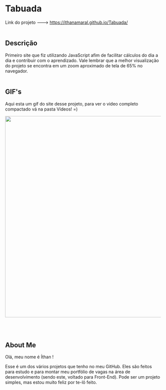 # Tabuada
Link do projeto ---> https://ithanamaral.github.io/Tabuada/
</br>
</br>
## Descrição
Primeiro site que fiz utilizando JavaScript afim de facilitar cálculos do dia a dia e contribuir com o aprendizado. Vale lembrar que a melhor visualização do projeto se encontra em um zoom aproximado de tela de 65% no navegador.
</br>
</br>

## GIF's
Aqui esta um gif do site desse projeto, para ver o video completo compactado vá na pasta Vídeos! =)
</br>
<p align = center>
<img width="650" heigth="700" src ="Vídeos/Gif/TABUADA.gif">
</p>
</br>
</br>

## About Me
Olá, meu nome é Íthan !

Esse é um dos vários projetos que tenho no meu GitHub. Eles são feitos para estudo e para montar meu portfólio de vagas na área de desenvolvimento (sendo este, voltado para Front-End). Pode ser um projeto simples, mas estou muito feliz por te-lô feito.
